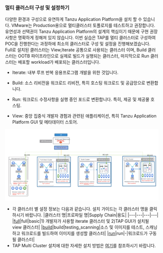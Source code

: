 ### 멀티 클러스터 구성 및 설정하기

다양한 환경과 구성으로 유연하게 Tanzu Application Platform을 설치 할 수 있습니다. VMware는 Production용으로 멀티클러스터 토폴로지를 테스트하고 권장합니다. 
유연성과 선택권이 Tanzu Application Platform의 설계의 핵심이기 때문에 구현 권장 사항은 명확하게 정해져 있지 않습니다. 이번 실습은 TAP를 멀티 클러스터로 구성하여 POC을 진행한다는 과정하에
최소의 클러스터로 구성 및 설정을 진행해보겠습니다. Full로 설치된 클러스터는 View,Iterate 공통으로 사용되는 클러스터 이며, Build 클러스터는 OOTB 파이프라인으로 실제로 빌드가 실행되는 클러스터, 
마지막으로 Run 클러스터는 배포할 workload가 배포되는 클러스터입니다.

- Iterate: 내부 루프 반복 응용프로그램 개발을 위한 것입니다.

- Build: 소스 리비전을 워크로드 리비전, 특히 호스팅 워크로드 및 공급망으로 변환합니다.

- Run: 워크로드 수정사항을 실행 중인 포드로 변환합니다. 특히, 제공 및 제공물 호스팅.

- View: 중앙 집중식 개발자 경험과 관련된 애플리케이션, 특히 Tanzu Application Platform GUI 및 메타데이터 스토어.



![](../images/multi-cluster-architecture.png)


- 각 클러스터 별 설정 정보는 다음과 같습니다. 설치 가이드는 각 클러스터 명을 클릭하시기 바랍니다.
   |클러스터 명|프로파일 명|Supply Chain|용도|
   |---|---|---|---|
   |[full](../install/multicluster/full/install-full.md)|full|basic|1) 개발자가 사용할 iterate 클러스터 및 2)TAP GUI가 설치될 view 클러스터|
   |[build](../install/multicluster/buildc/install-build.md)|build|testing_scanning|소스 및 이미지를 테스트, 스캐닝하고 워크로드를 빌드하여 이미지를 생성할 클러스터|
   |[run](../install/multicluster/run/install-run.md)|run|-|워크로드가 구동될 클러스터|
- TAP Multi Cluster 설치에 대한 자세한 설치 방법은 [여기](https://docs.vmware.com/en/VMware-Tanzu-Application-Platform/1.4/tap/multicluster-installing-multicluster.html)를 참조하시기 바랍니다.




